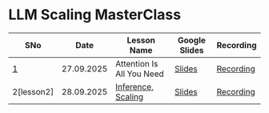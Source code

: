 # LLM Scaling MasterClass

| SNo |Date | Lesson Name | Google Slides | Recording 
| --- | --- | --- | --- | --- |
| [1](lesson1) | 27.09.2025 | Attention Is All You Need | [Slides](https://docs.google.com/presentation/d/1yw39qiRaauI3T5NH-Pe8E7jc_J1DEX5NfEm_OwMlNkk/edit?usp=sharing) | [Recording](https://drive.google.com/drive/folders/1HcHa07E_JRxCM9tb53M94_Uyjw4m2l51?usp=sharing)
| 2[lesson2] | 28.09.2025 | [Inference, Scaling](https://drive.google.com/drive/folders/1HcHa07E_JRxCM9tb53M94_Uyjw4m2l51?usp=sharing) | [Slides](https://docs.google.com/presentation/d/1wfl2CEIqSiAkENjTvyFFe450mTbm3zaEXRKWI3EIQT0/edit?usp=sharing) |[Recording](https://drive.google.com/drive/folders/1HcHa07E_JRxCM9tb53M94_Uyjw4m2l51?usp=sharing)
